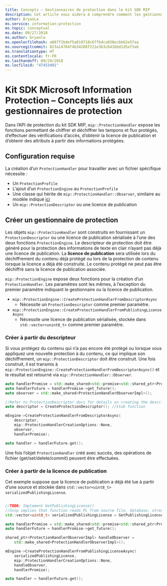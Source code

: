 ```yaml
---
title: Concepts – Gestionnaires de protection dans le kit SDK MIP
description: Cet article vous aidera à comprendre comment les gestionnaires de l’API de protection sont créés et utilisés pour appeler des opérations.
author: BryanLa
ms.service: information-protection
ms.topic: conceptual
ms.date: 09/27/2018
ms.author: bryanla
ms.openlocfilehash: a087f1bdef5a010718c67fbdca938ecbb62e5faa
ms.sourcegitcommit: 823a14784f4b34288f221e3b3cb41bbd1d5ef3a6
ms.translationtype: HT
ms.contentlocale: fr-FR
ms.lasthandoff: 09/29/2018
ms.locfileid: "47453491"
---
```

# <a name="microsoft-information-protection-sdk---protection-handler-concepts"></a>Kit SDK Microsoft Information Protection – Concepts liés aux gestionnaires de protection

Dans l’API de protection du kit SDK MIP, `mip::ProtectionHandler` expose les fonctions permettant de chiffrer et déchiffrer les tampons et flux protégés, d’effectuer des vérifications d’accès, d’obtenir la licence de publication et d’obtenir des attributs à partir des informations protégées. 

## <a name="requirements"></a>Configuration requise

La création d’un `ProtectionHandler` pour travailler avec un fichier spécifique nécessite :

- Un `ProtectionProfile`
- L’ajout d’un `ProtectionEngine` au `ProtectionProfile`
- Une classe qui hérite de `mip::ProtectionHandler::Observer`, similaire au modèle indiqué [ici]()
- Un `mip::ProtectionDescriptor` ou une licence de publication

## <a name="create-a-protection-handler"></a>Créer un gestionnaire de protection

Les objets `mip::ProtectionHandler` sont construits en fournissant un `ProtectionDescriptor` ou une licence de publication sérialisée à l’une des deux fonctions `ProtectionEngine`. Le descripteur de protection doit être généré pour la protection des informations de texte en clair n’ayant pas déjà une licence de publication. La **licence de publication** sera utilisée lors du déchiffrement du contenu déjà protégé ou lors de la protection de contenu lorsque la licence a déjà été construite. Le contenu protégé ne peut pas être déchiffré sans la licence de publication associée.

`mip::ProtectionEngine` expose deux fonctions pour la création d’un `ProtectionHandler`. Les paramètres sont les mêmes, à l’exception du premier paramètre indiquant le gestionnaire ou la licence de publication.

- `mip::ProtectionEngine::CreateProtectionHandlerFromDescriptorAsync`
  - Nécessite un `ProtectionDescriptor` comme premier paramètre.
- `mip::ProtectionEngine::CreateProtectionHandlerFromPublishingLicenseAsync`
  - Nécessite une licence de publication sérialisée, stockée dans `std::vector<unint8_t>` comme premier paramètre.

### <a name="create-from-descriptor"></a>Créer à partir du descripteur

Si vous protégez du contenu qui n’a pas encore été protégé ou lorsque vous appliquez une nouvelle protection à du contenu, ce qui implique son déchiffrement, un `mip::ProtectionDescriptor` doit être construit. Une fois construit, il est transmis à `mip::ProtectionEngine::CreateProtectionHandlerFromDescriptorAsync()` et le résultat est retourné via `mip::ProtectionHandler::Observer`.

```cpp
auto handlerPromise = std::make_shared<std::promise<std::shared_ptr<ProtectionHandler>>>();
auto handlerFuture = handlerPromise->get_future();
auto observer = std::make_shared<ProtectionHandlerObserverImpl>();

//Refer to ProtectionDescriptor docs for details on creating the descriptor
auto descriptor = CreateProtectionDescriptor(); //Stub function

mEngine->CreateProtectionHandlerFromDescriptorAsync(
    descriptor,
    mip::ProtectionHandlerCreationOptions::None,
    observer,
    handlerPromise);

auto handler = handlerFuture.get();
```

Une fois l’objet `ProtectionHandler` créé avec succès, des opérations de fichier (get/set/delete/commit) peuvent être effectuées.

### <a name="create-from-publishing-license"></a>Créer à partir de la licence de publication

Cet exemple suppose que la licence de publication a déjà été lue à partir d’une source et stockée dans `std::vector<uint8_t> serializedPublishingLicense`.

```cpp

//TODO: Implement GetPublishingLicense()
//Snip implies that function reads PL from source file, database, stream, etc.
std::vector<uint8_t> serializedPublishingLicense = GetPublishingLicense(filePath);

auto handlerPromise = std::make_shared<std::promise<std::shared_ptr<ProtectionHandler>>>();
auto handlerFuture = handlerPromise->get_future();

shared_ptr<ProtectionHandlerObserverImpl> handleObserver =
    std::make_shared<ProtectionHandlerObserverImpl>();

mEngine->CreateProtectionHandlerFromPublishingLicenseAsync(
    serializedPublishingLicense,
    mip::ProtectionHandlerCreationOptions::None,
    handleObserver,
    handlerPromise);

auto handler = handlerFuture.get();
```

